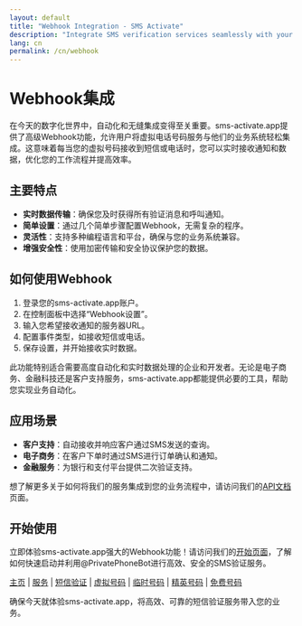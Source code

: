 ```yaml
---
layout: default
title: "Webhook Integration - SMS Activate"
description: "Integrate SMS verification services seamlessly with your systems using our Webhook feature."
lang: cn
permalink: /cn/webhook
---
```


# Webhook集成
在今天的数字化世界中，自动化和无缝集成变得至关重要。sms-activate.app提供了高级Webhook功能，允许用户将虚拟电话号码服务与他们的业务系统轻松集成。这意味着每当您的虚拟号码接收到短信或电话时，您可以实时接收通知和数据，优化您的工作流程并提高效率。

## 主要特点
- **实时数据传输**：确保您及时获得所有验证消息和呼叫通知。
- **简单设置**：通过几个简单步骤配置Webhook，无需复杂的程序。
- **灵活性**：支持多种编程语言和平台，确保与您的业务系统兼容。
- **增强安全性**：使用加密传输和安全协议保护您的数据。

## 如何使用Webhook
1. 登录您的sms-activate.app账户。
2. 在控制面板中选择“Webhook设置”。
3. 输入您希望接收通知的服务器URL。
4. 配置事件类型，如接收短信或电话。
5. 保存设置，并开始接收实时数据。

此功能特别适合需要高度自动化和实时数据处理的企业和开发者。无论是电子商务、金融科技还是客户支持服务，sms-activate.app都能提供必要的工具，帮助您实现业务自动化。

## 应用场景
- **客户支持**：自动接收并响应客户通过SMS发送的查询。
- **电子商务**：在客户下单时通过SMS进行订单确认和通知。
- **金融服务**：为银行和支付平台提供二次验证支持。

想了解更多关于如何将我们的服务集成到您的业务流程中，请访问我们的[API文档](/cn/api-documentation)页面。

## 开始使用
立即体验sms-activate.app强大的Webhook功能！请访问我们的[开始页面](/cn/get-started)，了解如何快速启动并利用@PrivatePhoneBot进行高效、安全的SMS验证服务。

[主页](/cn/) | [服务](/cn/services) | [短信验证](/cn/sms-verification) | [虚拟号码](/cn/virtual-phone-numbers) | [临时号码](/cn/temporary-phone-numbers) | [精英号码](/cn/elite-phone-numbers) | [免费号码](/cn/free-phone-numbers)

确保今天就体验sms-activate.app，将高效、可靠的短信验证服务带入您的业务。